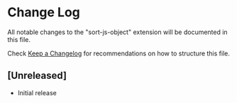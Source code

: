 # Change Log

All notable changes to the "sort-js-object" extension will be documented in this file.

Check [Keep a Changelog](http://keepachangelog.com/) for recommendations on how to structure this file.

## [Unreleased]

-   Initial release

